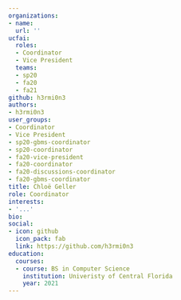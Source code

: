 ```yaml
---
organizations:
- name:
  url: ''
ucfai:
  roles:
  - Coordinator
  - Vice President
  teams:
  - sp20
  - fa20
  - fa21
github: h3rmi0n3
authors:
- h3rmi0n3
user_groups:
- Coordinator
- Vice President
- sp20-gbms-coordinator
- sp20-coordinator
- fa20-vice-president
- fa20-coordinator
- fa20-discussions-coordinator
- fa20-gbms-coordinator
title: Chloë Geller
role: Coordinator
interests:
- '...'
bio:
social:
- icon: github
  icon_pack: fab
  link: https://github.com/h3rmi0n3
education:
  courses:
  - course: BS in Computer Science
    institution: Univeristy of Central Florida
    year: 2021
---
```

